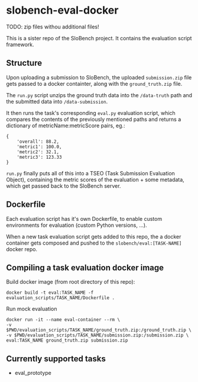 # slobench-eval-docker
TODO: zip files withou additional files!

This is a sister repo of the SloBench project. It contains the evaluation script framework.

## Structure
Upon uploading a submission to SloBench, the uploaded `submission.zip` file gets passed to a docker containter, along with the `ground_truth.zip` file.

The `run.py` script unzips the ground truth data into the `/data-truth` path and the submitted data into `/data-submission`.

It then runs the task's corresponding `eval.py` evaluation script, which compares the contents of the previously mentioned paths and returns a dictionary of metricName:metricScore pairs, eg.:
```
{
    'overall': 88.2,
    'metric1': 100.0,
    'metric2': 32.1,
    'metric3': 123.33
}
```

`run.py` finally puts all of this into a TSEO (Task Submission Evaluation Object), containing the metric scores of the evaluation + some metadata, which get passed back to the SloBench server.

## Dockerfile
Each evaluation script has it's own Dockerfile, to enable custom environments for evaluation (custom Python versions, ...).

When a new task evaluation script gets added to this repo, the a docker container gets composed and pushed to the `slobench/eval:[TASK-NAME]` docker repo.

## Compiling a task evaluation docker image
Build docker image (from root directory of this repo):
```
docker build -t eval:TASK_NAME -f evaluation_scripts/TASK_NAME/Dockerfile .
```

Run mock evaluation
```
docker run -it --name eval-container --rm \
-v $PWD/evaluation_scripts/TASK_NAME/ground_truth.zip:/ground_truth.zip \
-v $PWD/evaluation_scripts/TASK_NAME/submission.zip:/submission.zip \
eval:TASK_NAME ground_truth.zip submission.zip
```

## Currently supported tasks
- eval_prototype